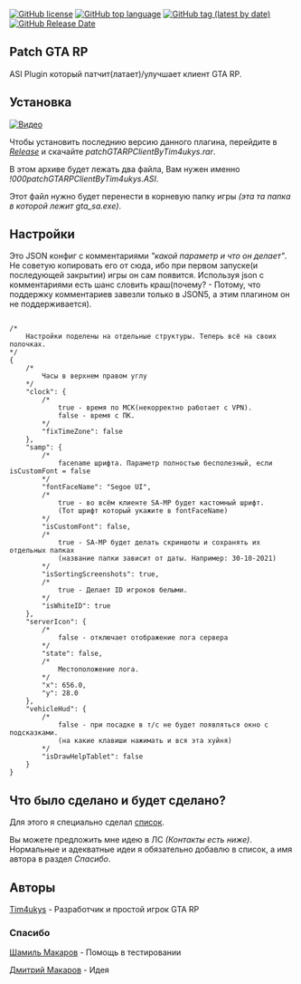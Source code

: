 [![GitHub license](https://img.shields.io/github/license/Tim4ukys/patchGTARPClient)](https://github.com/Tim4ukys/patchGTARPClient/blob/main/LICENSE)
[![GitHub top language](https://img.shields.io/github/languages/top/Tim4ukys/patchGTARPClient)](https://github.com/Tim4ukys/patchGTARPClient/search?l=c%2B%2B)
[![GitHub tag (latest by date)](https://img.shields.io/github/v/tag/Tim4ukys/patchGTARPClient?label=version)](https://github.com/Tim4ukys/patchGTARPClient/releases/latest)
[![GitHub Release Date](https://img.shields.io/github/release-date/Tim4ukys/patchGTARPClient)](https://github.com/Tim4ukys/patchGTARPClient/releases)

## Patch GTA RP

ASI Plugin который патчит(латает)/улучшает клиент GTA RP.

## Установка

[![Видео](https://img.youtube.com/vi/YC9oGw_tunQ/0.jpg)](https://www.youtube.com/watch?v=YC9oGw_tunQ)

Чтобы установить последнию версию данного плагина, перейдите в [_Release_](https://github.com/Tim4ukys/patchGTARPClient/releases/latest) и скачайте _patchGTARPClientByTim4ukys.rar_. 

В этом архиве будет лежать два файла, Вам нужен именно _!000patchGTARPClientByTim4ukys.ASI_. 

Этот файл нужно будет перенести в корневую папку игры *(эта та папка в которой лежит gta_sa.exe)*. 

## Настройки

Это JSON конфиг с комментариями _"какой параметр и что он делает"_. Не советую копировать его от сюда, ибо при первом запуске(и последующей закрытии) игры он сам появится. Используя json с комментариями есть шанс словить краш(почему? - Потому, что поддержку комментариев завезли только в JSON5, а этим плагином он не поддерживается).

```json5

/*
    Настройки поделены на отдельные структуры. Теперь всё на своих полочках.
*/
{
    /*
        Часы в верхнем правом углу
    */
    "clock": {
        /*
            true - время по МСК(некорректно работает с VPN). 
            false - время с ПК.
        */
        "fixTimeZone": false 
    },
    "samp": {
        /*
            facename шрифта. Параметр полностью бесполезный, если isCustomFont = false
        */
        "fontFaceName": "Segoe UI", 
        /*
            true - во всём клиенте SA-MP будет кастомный шрифт.
            (Тот шрифт который укажите в fontFaceName)
        */
        "isCustomFont": false,
        /*
            true - SA-MP будет делать скриншоты и сохранять их отдельных папках
            (название папки зависит от даты. Например: 30-10-2021)
        */
        "isSortingScreenshots": true,
        /*
            true - Делает ID игроков белыми.
        */ 
        "isWhiteID": true
    },
    "serverIcon": {
        /*
            false - отключает отображение лога сервера
        */
        "state": false,
        /*
            Местоположение лога.
        */
        "x": 656.0,
        "y": 28.0
    },
    "vehicleHud": {
        /*
            false - при посадке в т/с не будет появляться окно с подсказками.
            (на какие клавиши нажимать и вся эта хуйня)
        */
        "isDrawHelpTablet": false
    }
}

```

## Что было сделано и будет сделано?

Для этого я специально сделал [список](./CHANGE.md). 

Вы можете предложить мне идею в ЛС _(Контакты есть ниже)_. Нормальные и адекватные идеи я обязательно добавлю в список, а имя автора в раздел *Спасибо*.

## Авторы

[Tim4ukys](https://vk.com/tim4ukys) - Разработчик и простой игрок GTA RP

### Спасибо

[Шамиль Макаров](https://vk.com/markeazz) - Помощь в тестировании

[Дмитрий Макаров](https://vk.com/molodoy_diman) - Идея